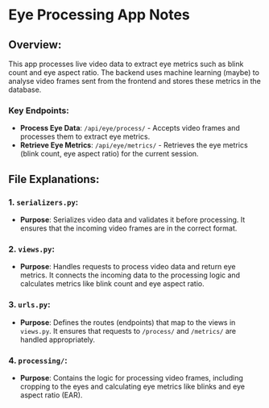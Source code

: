 # Eye Processing App Notes

## Overview:
This app processes live video data to extract eye metrics such as blink count and eye aspect ratio. The backend uses machine learning (maybe) to analyse video frames sent from the frontend and stores these metrics in the database.

### Key Endpoints:
- **Process Eye Data**: `/api/eye/process/` - Accepts video frames and processes them to extract eye metrics.
- **Retrieve Eye Metrics**: `/api/eye/metrics/` - Retrieves the eye metrics (blink count, eye aspect ratio) for the current session.

## File Explanations:

### 1. `serializers.py`:
- **Purpose**: Serializes video data and validates it before processing. It ensures that the incoming video frames are in the correct format.

### 2. `views.py`:
- **Purpose**: Handles requests to process video data and return eye metrics. It connects the incoming data to the processing logic and calculates metrics like blink count and eye aspect ratio.

### 3. `urls.py`:
- **Purpose**: Defines the routes (endpoints) that map to the views in `views.py`. It ensures that requests to `/process/` and `/metrics/` are handled appropriately.

### 4. `processing/`:
- **Purpose**: Contains the logic for processing video frames, including cropping to the eyes and calculating eye metrics like blinks and eye aspect ratio (EAR).

